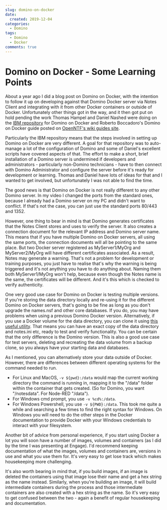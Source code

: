 ```yaml
---
slug: domino-on-docker
date: 
  created: 2019-12-04
categories:
  - Domino
tags: 
  - Domino
  - Docker
comments: true
---
```

# Domino on Docker - Some Learning Points

About a year ago I did a blog post on Domino on Docker, with the intention to follow it up on developing against that Domino Docker server via Notes Client and integrating with it from other Docker containers or outside of Docker. Unfortunately other things got in the way, and it then got put on hold pending the work Thomas Hampel and Daniel Nashed were doing on the [IBM repository](https://github.com/IBM/domino-docker) for Domino on Docker and Roberto Boccadoro's Domino on Docker guide posted on [OpenNTF's wiki guides site](https://wiki.openntf.org/display/OPH/Community+Guides).

<!-- more -->

Particularly the IBM repository means that the steps involved in setting up Domino on Docker are very different. A goal for that repository was to auto-manage a lot of the configuration of Domino and some of Daniel's excellent scripts have covered aspects of that. The effort to make a short, brief installation of a Domino server is undermined if developers and administrators - particularly non-Domino technicians - have to then connect with Domino Administrator and configure the server before it's ready for development or learning. Thomas and Daniel have lots of ideas for that and I wanted to get involved, but unfortunately I was not able to find the time.

The good news is that Domino on Docker is not really different to any other Domino server. In my video I changed the ports from the standard ones, because I already had a Domino server on my PC and didn't want to conflict. If that's not the case, you can just use the standard ports 80/443 and 1352.

However, one thing to bear in mind is that Domino generates certificates that the Notes Client stores and uses to verify the server. It also creates a connection document for the relevant IP address and Domino server name. This means that if you have multiple Domino on Docker servers, all using the same ports, the connection documents will all be pointing to the same place. But two Docker server registered as MyServer1/MyOrg and MyServer2/MyOrg will have different certificates associated. As a result, Notes may generate a warning. That's not a problem for development or training purposes, you just have to realise that's why the warning is being triggered and it's not anything you have to do anything about. Naming them both MyServer1/MyOrg won't help, because even though the Notes name is the same, the certificates will be different. And it's this which is checked to verify authenticity.

One very good use case for Domino on Docker is testing multiple versions. If you're storing the data directory locally and re-using it for the different Domino on Docker servers, that's going to be fine as long as you don't upgrade the names.nsf and other core databases. If you do, you may have problems when using a previous Domino Docker version. Alternatively, if you use a Docker volume for the data directory, you can clone it using [this useful utility](https://www.guidodiepen.nl/2016/05/cloning-docker-data-volumes/). That means you can have an exact copy of the data directory and notes.ini etc, ready to test and verify functionality. You can be certain that the only difference is the Domino version. This is also a good use case for test servers, deleting and recreating the data volume from a backup clone, so you always have your starting data and databases.

As I mentioned, you can alternatively store your data outside of Docker. However, there are differences between different operating systems for the command needed to run.

- For Linux and MacOS, `-v ${pwd}:/data` would map the current working directory the command is running in, mapping it to the "/data" folder within the container that gets created. (So for Domino, you want "/notesdata". For Node-RED "/data").
- For Windows cmd prompt, you use `-v %cd%:/data`.
- For Windows Powershell, you use `-v ${PWD}:/data`.
This took me quite a while and searching a few times to find the right syntax for Windows. On Windows you will need to do the other steps in the Docker documentation to provide Docker with your Windows credentials to interact with your filesystem.

Another bit of advice from personal experience, if you start using Docker a lot you will soon have a number of images, volumes and containers (as I did by the time I was presenting at Engage). I'd recommend keeping documentation of what the images, volumes and containers are, versions in use and what you use them for. It's very easy to get lose track which makes housekeeping more challenging.

It's also worth bearing in mind that, if you build images, if an image is deleted the containers using that image lose their name and get a hex string as the name instead. Similarly, when you're building an image, it will build intermediate containers during the process and those intermediate containers are also created with a hex string as the name. So it's very easy to get confused between the two - again a benefit of regular housekeeping and documentation.